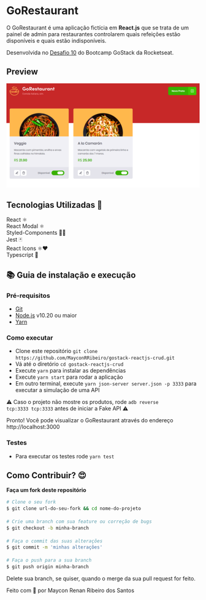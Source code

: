 # GoRestaurant
<p>O GoRestaurant é uma aplicação fictícia em <strong>React.js</strong> que se trata de um painel de admin para restaurantes
controlarem quais refeições estão disponíveis e quais estão indisponíveis.</p>

<p>Desenvolvida no <a href="https://github.com/Rocketseat/bootcamp-gostack-desafios/tree/master/desafio-reactjs-crud">Desafio 10</a> do Bootcamp GoStack da Rocketseat.</p>

## Preview 
<p align="center">
  <img src=".github/GoRestaurant.png" />
</p>

## Tecnologias Utilizadas 🚀
React ⚛️ <br />
React Modal ⚛️ <br />
Styled-Components 💅🏻 <br />
Jest 🃏 <br />
React Icons ⚛️❤️ <br />
Typescript 🦕

## :books: Guia de instalação e execução

### Pré-requisitos

- [Git](https://git-scm.com/)
- [Node.js](https://nodejs.org/en/) v10.20 ou maior
- [Yarn](https://yarnpkg.com/)

### Como executar

- Clone este repositório ```git clone https://github.com/MayconRRibeiro/gostack-reactjs-crud.git```
- Vá até o diretório ```cd gostack-reactjs-crud```
- Execute ```yarn``` para instalar as dependências
- Execute ```yarn start``` para rodar a aplicação
- Em outro terminal, execute ```yarn json-server server.json -p 3333``` para executar a simulação de uma API

⚠️ Caso o projeto não mostre os produtos, rode <code>adb reverse tcp:3333 tcp:3333</code> antes de iniciar a Fake API ⚠️

Pronto! Você pode visualizar o GoRestaurant através do endereço http://localhost:3000

### Testes

- Para executar os testes rode ```yarn test```

## Como Contribuir? 😍
**Faça um fork deste repositório**

```bash
# Clone o seu fork
$ git clone url-do-seu-fork && cd nome-do-projeto

# Crie uma branch com sua feature ou correção de bugs
$ git checkout -b minha-branch

# Faça o commit das suas alterações
$ git commit -m 'minhas alterações'

# Faça o push para a sua branch
$ git push origin minha-branch
```

Delete sua branch, se quiser, quando o merge da sua pull request for feito. <br />

Feito com 💜 por Maycon Renan Ribeiro dos Santos
